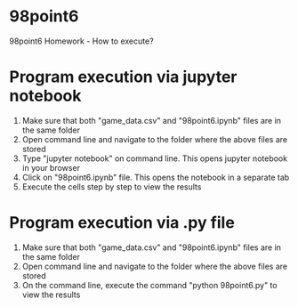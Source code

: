 # 98point6
98point6 Homework - How to execute?

# Program execution via jupyter notebook
1) Make sure that both "game_data.csv" and "98point6.ipynb" files are in the same folder
2) Open command line and navigate to the folder where the above files are stored
3) Type "jupyter notebook" on command line. This opens jupyter notebook in your browser
4) Click on "98point6.ipynb" file. This opens the notebook in a separate tab
5) Execute the cells step by step to view the results

# Program execution via .py file
1) Make sure that both "game_data.csv" and "98point6.ipynb" files are in the same folder
2) Open command line and navigate to the folder where the above files are stored
3) On the command line, execute the command "python 98point6.py" to view the results
